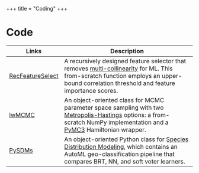 +++
title = "Coding"
+++

# Code

Links | Description
-----|-------
[RecFeatureSelect](https://pypi.org/project/RecFeatureSelect/) | A recursively designed feature selector that removes [multi-collinearity](https://en.wikipedia.org/wiki/Multicollinearity) for ML. This from-scratch function employs an upper-bound correlation threshold and feature importance scores.
[lwMCMC](https://pypi.org/project/lwMCMC/) | An object-oriented class for MCMC parameter space sampling with two [Metropolis-Hastings](http://www.mit.edu/~ilkery/papers/MetropolisHastingsSampling.pdf) options: a from-scratch NumPy implementation and a [PyMC3](https://docs.pymc.io/notebooks/getting_started.html) Hamiltonian wrapper. 
[PySDMs](https://github.com/daniel-furman/PySDMs) | An object-oriented Python class for [Species Distribution Modeling](https://en.wikipedia.org/wiki/Species_distribution_modelling), which contains an AutoML geo-classification pipeline that compares BRT, NN, and soft voter learners. 
